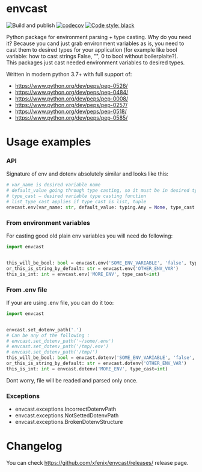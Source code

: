 envcast
===
![Build and publish](https://github.com/xfenix/envcast/workflows/Build%20and%20publish/badge.svg)
[![codecov](https://codecov.io/gh/xfenix/envcast/branch/master/graph/badge.svg)](https://codecov.io/gh/xfenix/envcast)
<a href="https://github.com/psf/black"><img alt="Code style: black" src="https://img.shields.io/badge/code%20style-black-000000.svg"></a>

Python package for environment parsing + type casting. Why do you need it? Because you cand just grab environment variables as is, you need to cast them to desired types for your application (for example like bool variable: how to cast strings False, "", 0 to bool without boilerplaite?).  
This packages just cast needed environment variables to desired types.

Written in modern python 3.7+ with full support of:
* https://www.python.org/dev/peps/pep-0526/
* https://www.python.org/dev/peps/pep-0484/
* https://www.python.org/dev/peps/pep-0008/
* https://www.python.org/dev/peps/pep-0257/
* https://www.python.org/dev/peps/pep-0518/
* https://www.python.org/dev/peps/pep-0585/


Usage examples
===
### API
Signature of env and dotenv absolutely similar and looks like this:
```python
# var_name is desired variable name
# default_value going through type casting, so it must be in desired type
# type_cast — desired variable type casting function
# list_type_cast applies if type_cast is list, tuple
envcast.env(var_name: str, default_value: typing.Any = None, type_cast: type = str, list_type_cast: type = str)
```

### From environment variables
For casting good old plain env variables you will need do following:
```python
import envcast


this_will_be_bool: bool = envcast.env('SOME_ENV_VARIABLE', 'false', type_cast=bool))
or_this_is_string_by_default: str = envcast.env('OTHER_ENV_VAR')
this_is_int: int = envcast.env('MORE_ENV', type_cast=int)
```

### From .env file
If your are using .env file, you can do it too:
```python
import envcast


envcast.set_dotenv_path('.')
# Can be any of the following :
# envcast.set_dotenv_path('~/some/.env')
# envcast.set_dotenv_path('/tmp/.env')
# envcast.set_dotenv_path('/tmp/')
this_will_be_bool: bool = envcast.dotenv('SOME_ENV_VARIABLE', 'false', type_cast=bool))
or_this_is_string_by_default: str = envcast.dotenv('OTHER_ENV_VAR')
this_is_int: int = envcast.dotenv('MORE_ENV', type_cast=int)
```
Dont worry, file will be readed and parsed only once.


### Exceptions
* envcast.exceptions.IncorrectDotenvPath
* envcast.exceptions.NotSettedDotenvPath
* envcast.exceptions.BrokenDotenvStructure



Changelog
===
You can check https://github.com/xfenix/envcast/releases/ release page.
